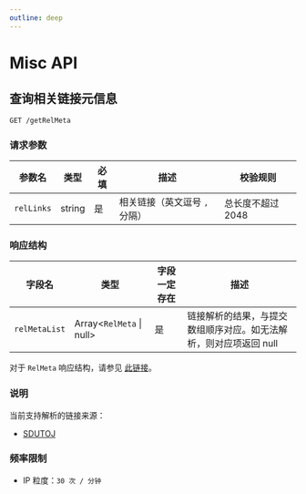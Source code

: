 ```yaml
---
outline: deep
---
```


# Misc API

## 查询相关链接元信息

`GET /getRelMeta`

### 请求参数

| 参数名     | 类型   | 必填 | 描述                          | 校验规则          |
| ---------- | ------ | ---- | ----------------------------- | ----------------- |
| `relLinks` | string | 是   | 相关链接（英文逗号 `,` 分隔） | 总长度不超过 2048 |

### 响应结构

| 字段名        | 类型      | 字段一定存在 | 描述                                                            |
| ------------- | --------- | ------------ | --------------------------------------------------------------- |
| `relMetaList` | Array<`RelMeta` \| null> | 是           | 链接解析的结果，与提交数组顺序对应。如无法解析，则对应项返回 null |

对于 `RelMeta` 响应结构，请参见 [此链接](https://github.com/thenAC/paste/blob/master/server/src/interfaces/rel-meta.ts)。

### 说明

当前支持解析的链接来源：

- [SDUTOJ](https://acm.sdut.edu.cn/onlinejudge3/)

### 频率限制

- IP 粒度：`30 次 / 分钟`
